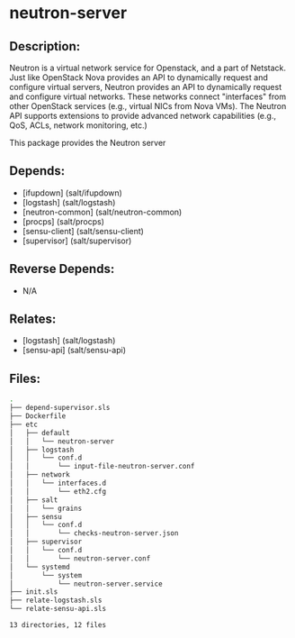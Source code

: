 # neutron-server

## Description:

Neutron is a virtual network service for Openstack, and a part of Netstack. Just like OpenStack Nova provides an API to dynamically request and configure virtual servers, Neutron provides an API to dynamically request and configure virtual networks. These networks connect "interfaces" from other OpenStack services (e.g., virtual NICs from Nova VMs). The Neutron API supports extensions to provide advanced network capabilities (e.g., QoS, ACLs, network monitoring, etc.)

This package provides the Neutron server

## Depends:

  -  [ifupdown] (salt/ifupdown)
  -  [logstash] (salt/logstash)
  -  [neutron-common] (salt/neutron-common)
  -  [procps] (salt/procps)
  -  [sensu-client] (salt/sensu-client)
  -  [supervisor] (salt/supervisor)

## Reverse Depends:

  -  N/A

## Relates:

  -  [logstash] (salt/logstash)
  -  [sensu-api] (salt/sensu-api)

## Files:

```bash
.
├── depend-supervisor.sls
├── Dockerfile
├── etc
│   ├── default
│   │   └── neutron-server
│   ├── logstash
│   │   └── conf.d
│   │       └── input-file-neutron-server.conf
│   ├── network
│   │   └── interfaces.d
│   │       └── eth2.cfg
│   ├── salt
│   │   └── grains
│   ├── sensu
│   │   └── conf.d
│   │       └── checks-neutron-server.json
│   ├── supervisor
│   │   └── conf.d
│   │       └── neutron-server.conf
│   └── systemd
│       └── system
│           └── neutron-server.service
├── init.sls
├── relate-logstash.sls
└── relate-sensu-api.sls

13 directories, 12 files
```
